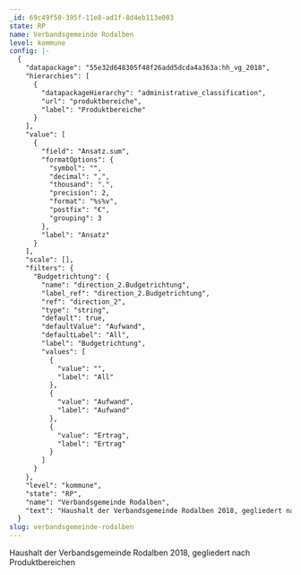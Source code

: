 ```yaml
---
_id: 69c49f50-395f-11e8-ad1f-8d4eb113e003
state: RP
name: Verbandsgemeinde Rodalben
level: kommune
config: |-
  {
    "datapackage": "55e32d648305f48f26add5dcda4a363a:hh_vg_2018",
    "hierarchies": [
      {
        "datapackageHierarchy": "administrative_classification",
        "url": "produktbereiche",
        "label": "Produktbereiche"
      }
    ],
    "value": [
      {
        "field": "Ansatz.sum",
        "formatOptions": {
          "symbol": "",
          "decimal": ",",
          "thousand": ".",
          "precision": 2,
          "format": "%s%v",
          "postfix": "€",
          "grouping": 3
        },
        "label": "Ansatz"
      }
    ],
    "scale": [],
    "filters": {
      "Budgetrichtung": {
        "name": "direction_2.Budgetrichtung",
        "label_ref": "direction_2.Budgetrichtung",
        "ref": "direction_2",
        "type": "string",
        "default": true,
        "defaultValue": "Aufwand",
        "defaultLabel": "All",
        "label": "Budgetrichtung",
        "values": [
          {
            "value": "",
            "label": "All"
          },
          {
            "value": "Aufwand",
            "label": "Aufwand"
          },
          {
            "value": "Ertrag",
            "label": "Ertrag"
          }
        ]
      }
    },
    "level": "kommune",
    "state": "RP",
    "name": "Verbandsgemeinde Rodalben",
    "text": "Haushalt der Verbandsgemeinde Rodalben 2018, gegliedert nach Produktbereichen"
  }
slug: verbandsgemeinde-rodalben
---
```

Haushalt der Verbandsgemeinde Rodalben 2018, gegliedert nach Produktbereichen
